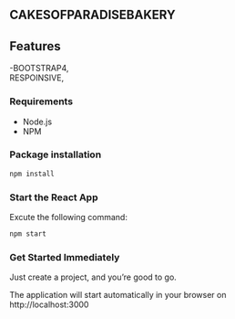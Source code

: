 ## CAKESOFPARADISEBAKERY
 
## Features
-BOOTSTRAP4,  
RESPOINSIVE,

### Requirements

- Node.js
- NPM

### Package installation

```bash
npm install
```

### Start the React App

Excute the following command:

```bash
npm start
```

### Get Started Immediately
Just create a project, and you’re good to go.

The application will start automatically in your browser on http://localhost:3000